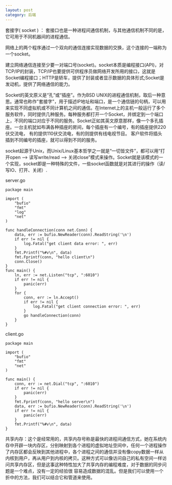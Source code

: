 ```yaml
---
layout: post
category: 后端
---
```


套接字( socket ) ： 套接口也是一种进程间通信机制，与其他通信机制不同的是，它可用于不同机器间的进程通信。

网络上的两个程序通过一个双向的通信连接实现数据的交换，这个连接的一端称为一个socket。

建立网络通信连接至少要一对端口号(socket)。socket本质是编程接口(API)，对TCP/IP的封装，TCP/IP也要提供可供程序员做网络开发所用的接口，这就是Socket编程接口；HTTP是轿车，提供了封装或者显示数据的具体形式;Socket是发动机，提供了网络通信的能力。

Socket的英文原义是“孔”或“插座”。作为BSD UNIX的进程通信机制，取后一种意思。通常也称作"套接字"，用于描述IP地址和端口，是一个通信链的句柄，可以用来实现不同虚拟机或不同计算机之间的通信。在Internet上的主机一般运行了多个服务软件，同时提供几种服务。每种服务都打开一个Socket，并绑定到一个端口上，不同的端口对应于不同的服务。Socket正如其英文原意那样，像一个多孔插座。一台主机犹如布满各种插座的房间，每个插座有一个编号，有的插座提供220伏交流电， 有的提供110伏交流电，有的则提供有线电视节目。 客户软件将插头插到不同编号的插座，就可以得到不同的服务。

socket起源于Unix，而Unix/Linux基本哲学之一就是“一切皆文件”，都可以用“打开open –> 读写write/read –> 关闭close”模式来操作。Socket就是该模式的一个实现，socket即是一种特殊的文件，一些socket函数就是对其进行的操作（读/写IO、打开、关闭）.
	
server.go
```golang
package main

import (
    "bufio"
    "fmt"
    "log"
    "net"
)

func handleConnection(conn net.Conn) {
    data, err := bufio.NewReader(conn).ReadString('\n')
    if err != nil {
        log.Fatal("get client data error: ", err)
    }
    fmt.Printf("%#v\n", data)
    fmt.Fprintf(conn, "hello client\n")
    conn.Close()
}
func main() {
    ln, err := net.Listen("tcp", ":6010")
    if err != nil {
        panic(err)
    }
    for {
        conn, err := ln.Accept()
        if err != nil {
            log.Fatal("get client connection error: ", err)
        }
        go handleConnection(conn)
    }
}
```

client.go
```golang
package main

import (
    "bufio"
    "fmt"
    "net"
)

func main() {
    conn, err := net.Dial("tcp", ":6010")
    if err != nil {
        panic(err)
    }
    fmt.Fprintf(conn, "hello server\n")
    data, err := bufio.NewReader(conn).ReadString('\n')
    if err != nil {
        panic(err)
    }
    fmt.Printf("%#v\n", data)
}
```

共享内存：这个是经常用的，共享内存号称是最快的进程间通信方式，她在系统内存中开辟一块内存区，分别映射到各个进程的虚拟地址空间中，任何一个进程操作了内存区都会反映到其他进程中，各个进程之间的通信并没有像copy数据一样从内核到用户，再从用户到内核的拷贝。这种方式可以像访问自己的私有空间一样访问共享内存区，但是这事这种特性加大了共享内存的编程难度，对于数据的同步问题是一个难点，没有一定的经验很 容易造成数据的混乱。但是我们可以使用一个折中的方法，我们可以结合它和管道来使用。

